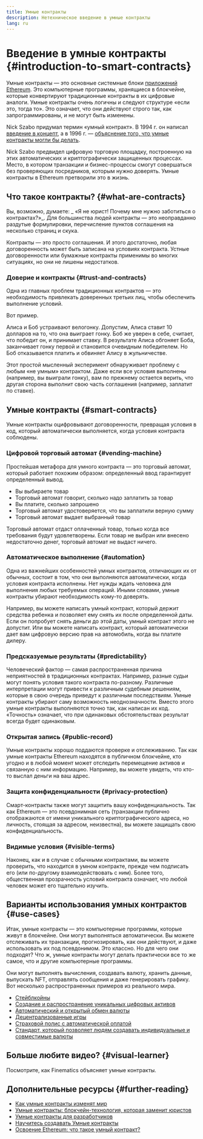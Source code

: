 ```yaml
---
title: Умные контракты
description: Нетехническое введение в умные контракты
lang: ru
---
```


# Введение в умные контракты {#introduction-to-smart-contracts}

Умные контракты — это основные системные блоки [приложений Ethereum](/dapps/). Это компьютерные программы, хранящиеся в блокчейне, которые конвертируют традиционные контракты в их цифровые аналоги. Умные контракты очень логичны и следуют структуре «если это, тогда то». Это означает, что они действуют строго так, как запрограммированы, и не могут быть изменены.

Nick Szabo придумал термин «умный контракт». В 1994 г. он написал [введение в концепт](https://www.fon.hum.uva.nl/rob/Courses/InformationInSpeech/CDROM/Literature/LOTwinterschool2006/szabo.best.vwh.net/smart.contracts.html), а в 1996 г. — [объяснение того, что умные контракты могли бы делать](https://www.fon.hum.uva.nl/rob/Courses/InformationInSpeech/CDROM/Literature/LOTwinterschool2006/szabo.best.vwh.net/smart_contracts_2.html).

Nick Szabo предвидел цифровую торговую площадку, построенную на этих автоматических и криптографически защищенных процессах. Место, в котором транзакции и бизнес-процессы смогут совершаться без проверяющих посредников, которым нужно доверять. Умные контракты в Ethereum претворили это в жизнь.

## Что такое контракты? {#what-are-contracts}

Вы, возможно, думаете: _ «Я не юрист! Почему мне нужно заботиться о контрактах?»_. Для большинства людей контракты — это неоправданно раздутые формулировки, перечисление пунктов соглашения на несколько страниц и скука.

Контракты — это просто соглашения. И этого достаточно, любая договоренность может быть записана на условиях контракта. Устные договоренности или бумажные контракты применимы во многих ситуациях, но они не лишены недостатков.

### Доверие и контракты {#trust-and-contracts}

Одна из главных проблем традиционных контрактов — это необходимость привлекать доверенных третьих лиц, чтобы обеспечить выполнение условий.

Вот пример.

Алиса и Боб устраивают велогонку. Допустим, Алиса ставит 10 долларов на то, что она выиграет гонку. Боб же уверен в себе, считает, что победит он, и принимает ставку. В результате Алиса обгоняет Боба, заканчивает гонку первой и становится очевидным победителем. Но Боб отказывается платить и обвиняет Алису в жульничестве.

Этот простой мысленный эксперимент обнаруживает проблему с любым «не умным» контрактом. Даже если все условия выполнены (например, вы выиграли гонку), вам по прежнему остается верить, что другая сторона выполнит свою часть соглашения (например, заплатит по ставке).

## Умные контракты {#smart-contracts}

Умные контракты оцифровывают договоренности, превращая условия в код, который автоматически выполняется, когда условия контракта соблюдены.

### Цифровой торговый автомат {#vending-machine}

Простейшая метафора для умного контракта — это торговый автомат, который работает похожим образом: определенный ввод гарантирует определенный вывод.

- Вы выбираете товар
- Торговый автомат говорит, сколько надо заплатить за товар
- Вы платите, сколько запрошено
- Торговый автомат удостоверяется, что вы заплатили верную сумму
- Торговый автомат выдает выбранный товар

Торговый автомат отдаст оплаченный товар, только когда все требования будут удовлетворены. Если товар не выбран или внесено недостаточно денег, торговый автомат не выдаст ничего.

### Автоматическое выполнение {#automation}

Одна из важнейших особенностей умных контрактов, отличающих их от обычных, состоит в том, что они выполняются автоматически, когда условия контракта исполнены. Нет нужды ждать человека для выполнения любых требуемых операций. Иными словами, умные контракты убирают необходимость кому-то доверять.

Например, вы можете написать умный контракт, который держит средства ребенка и позволяет ему снять их после определенной даты. Если он попробует снять деньги до этой даты, умный контракт этого не допустит. Или вы можете написать контракт, который автоматически дает вам цифровую версию прав на автомобиль, когда вы платите дилеру.

### Предсказуемые результаты {#predictability}

Человеческий фактор — самая распространенная причина неприятностей в традиционных контрактах. Например, разные судьи могут понять условия такого контракта по-разному. Различные интерпретации могут привести к различным судебным решениям, которые в свою очередь приведут к различным последствиям. Умные контракты убирают саму возможность неоднозначности. Вместо этого умные контракты выполняются точно так, как написан их код. «Точность» означает, что при одинаковых обстоятельствах результат всегда будет одинаковым.

### Открытая запись {#public-record}

Умные контракты хорошо поддаются проверке и отслеживанию. Так как умные контракты Ethereum находятся в публичном блокчейне, кто угодно и в любой момент может отследить перемещение активов и связанную с ним информацию. Например, вы можете увидеть, что кто-то выслал деньги на ваш адрес.

### Защита конфиденциальности {#privacy-protection}

Смарт-контракты также могут защитить вашу конфиденциальность. Так как Ethereum — это псевдонимная сеть (транзакции публично отображаются от имени уникального криптографического адреса, но личность, стоящая за адресом, неизвестна), вы можете защищать свою конфиденциальность.

### Видимые условия {#visible-terms}

Наконец, как и в случае с обычными контрактами, вы можете проверить, что находится в умном контракте, прежде чем подписать его (или по-другому взаимодействовать с ним). Более того, общественная прозрачность условий контракта означает, что любой человек может его тщательно изучить.

## Варианты использования умных контрактов {#use-cases}

Итак, умные контракты — это компьютерные программы, которые живут в блокчейне. Они могут выполняться автоматически. Вы можете отслеживать их транзакции, прогнозировать, как они действуют, и даже использовать их под псевдонимом. Это классно. Но для чего они подходят? Что ж, умные контракты могут делать практически все то же самое, что и другие компьютерные программы.

Они могут выполнять вычисления, создавать валюту, хранить данные, выпускать NFT, отправлять сообщения и даже генерировать графику. Вот несколько распространенных примеров из реального мира.

- [Стейблкойны](/stablecoins/)
- [Создание и распространение уникальных цифровых активов](/nft/)
- [Автоматический и открытый обмен валюты](/get-eth/#dex)
- [Децентрализованные игры](/dapps/?category=gaming)
- [Страховой полис с автоматической оплатой](https://etherisc.com/)
- [Стандарт, который позволяет людям создавать индивидуальные и совместимые валюты](/developers/docs/standards/tokens/)

## Больше любите видео? {#visual-learner}

Посмотрите, как Finematics объясняет умные контракты.

<YouTube id="pWGLtjG-F5c" />

## Дополнительные ресурсы {#further-reading}

- [Как умные контракты изменят мир](https://www.youtube.com/watch?v=pA6CGuXEKtQ)
- [Умные контракты: блокчейн-технология, которая заменит юристов](https://blockgeeks.com/guides/smart-contracts/)
- [Умные контракты для разработчиков](/developers/docs/smart-contracts/)
- [Научитесь создавать Умные контракты](/developers/learning-tools/)
- [Освоение Ethereum: что такое умный контракт?](https://github.com/ethereumbook/ethereumbook/blob/develop/07smart-contracts-solidity.asciidoc#what-is-a-smart-contract)
